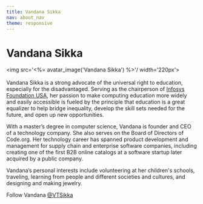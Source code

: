 ```yaml
---
title: Vandana Sikka
nav: about_nav
theme: responsive
---
```

# Vandana Sikka

<img src='<%= avatar_image('Vandana Sikka') %>'/ width='220px'>
<br/>
<br/>
Vandana Sikka is a strong advocate of the universal right to education, especially for the disadvantaged. Serving as the chairperson of [Infosys Foundation USA](http://www.infosys.org/infosys-foundation-usa/pages/index.aspx), her passion to make computing education more widely and easily accessible is fueled by the principle that education is a great equalizer to help bridge inequality, develop the skill sets needed for the future, and open up new opportunities. 

With a master’s degree in computer science, Vandana is founder and CEO of a technology company. She also serves on the Board of Directors of Code.org. Her technology career has spanned product development and management for supply chain and enterprise software companies, including creating one of the first B2B online catalogs at a software startup later acquired by a public company. 

Vandana’s personal interests include volunteering at her children's schools, traveling, learning from people and different societies and cultures, and designing and making jewelry.

Follow Vandana [@VTSikka](https://twitter.com/VTSikka)
